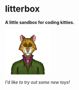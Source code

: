 # litterbox

__A little sandbox for coding kitties.__

![animated kitty](https://github.com/Moonlighthiker/artist-portfolio/blob/master/2D_art/characters/digital/avatar_moving.gif "Logo")

*I'd like to try out some new toys!*
